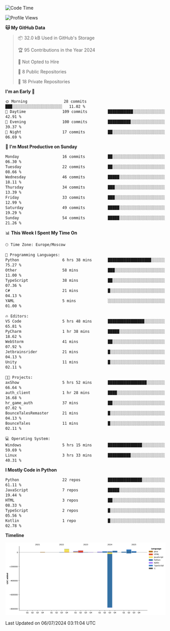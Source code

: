 <!--START_SECTION:waka-->
![Code Time](http://img.shields.io/badge/Code%20Time-390%20hrs%209%20mins-blue)

![Profile Views](http://img.shields.io/badge/Profile%20Views-0-blue)

**🐱 My GitHub Data** 

> 📦 32.0 kB Used in GitHub's Storage 
 > 
> 🏆 95 Contributions in the Year 2024
 > 
> 🚫 Not Opted to Hire
 > 
> 📜 8 Public Repositories 
 > 
> 🔑 18 Private Repositories 
 > 
**I'm an Early 🐤** 

```text
🌞 Morning                28 commits          ███░░░░░░░░░░░░░░░░░░░░░░   11.02 % 
🌆 Daytime                109 commits         ███████████░░░░░░░░░░░░░░   42.91 % 
🌃 Evening                100 commits         ██████████░░░░░░░░░░░░░░░   39.37 % 
🌙 Night                  17 commits          ██░░░░░░░░░░░░░░░░░░░░░░░   06.69 % 
```
📅 **I'm Most Productive on Sunday** 

```text
Monday                   16 commits          ██░░░░░░░░░░░░░░░░░░░░░░░   06.30 % 
Tuesday                  22 commits          ██░░░░░░░░░░░░░░░░░░░░░░░   08.66 % 
Wednesday                46 commits          █████░░░░░░░░░░░░░░░░░░░░   18.11 % 
Thursday                 34 commits          ███░░░░░░░░░░░░░░░░░░░░░░   13.39 % 
Friday                   33 commits          ███░░░░░░░░░░░░░░░░░░░░░░   12.99 % 
Saturday                 49 commits          █████░░░░░░░░░░░░░░░░░░░░   19.29 % 
Sunday                   54 commits          █████░░░░░░░░░░░░░░░░░░░░   21.26 % 
```


📊 **This Week I Spent My Time On** 

```text
🕑︎ Time Zone: Europe/Moscow

💬 Programming Languages: 
Python                   6 hrs 38 mins       ███████████████████░░░░░░   75.27 % 
Other                    58 mins             ███░░░░░░░░░░░░░░░░░░░░░░   11.00 % 
TypeScript               38 mins             ██░░░░░░░░░░░░░░░░░░░░░░░   07.36 % 
C#                       21 mins             █░░░░░░░░░░░░░░░░░░░░░░░░   04.13 % 
YAML                     5 mins              ░░░░░░░░░░░░░░░░░░░░░░░░░   01.00 % 

🔥 Editors: 
VS Code                  5 hrs 48 mins       ████████████████░░░░░░░░░   65.81 % 
PyCharm                  1 hr 38 mins        █████░░░░░░░░░░░░░░░░░░░░   18.62 % 
WebStorm                 41 mins             ██░░░░░░░░░░░░░░░░░░░░░░░   07.92 % 
Jetbrainsrider           21 mins             █░░░░░░░░░░░░░░░░░░░░░░░░   04.13 % 
Unity                    11 mins             █░░░░░░░░░░░░░░░░░░░░░░░░   02.11 % 

🐱‍💻 Projects: 
axShow                   5 hrs 52 mins       █████████████████░░░░░░░░   66.64 % 
auth_client              1 hr 28 mins        ████░░░░░░░░░░░░░░░░░░░░░   16.68 % 
hr_game_auth             37 mins             ██░░░░░░░░░░░░░░░░░░░░░░░   07.02 % 
BounceTalesRemaster      21 mins             █░░░░░░░░░░░░░░░░░░░░░░░░   04.13 % 
BounceTales              11 mins             █░░░░░░░░░░░░░░░░░░░░░░░░   02.11 % 

💻 Operating System: 
Windows                  5 hrs 15 mins       ███████████████░░░░░░░░░░   59.69 % 
Linux                    3 hrs 33 mins       ██████████░░░░░░░░░░░░░░░   40.31 % 
```

**I Mostly Code in Python** 

```text
Python                   22 repos            ███████████████░░░░░░░░░░   61.11 % 
JavaScript               7 repos             █████░░░░░░░░░░░░░░░░░░░░   19.44 % 
HTML                     3 repos             ██░░░░░░░░░░░░░░░░░░░░░░░   08.33 % 
TypeScript               2 repos             █░░░░░░░░░░░░░░░░░░░░░░░░   05.56 % 
Kotlin                   1 repo              █░░░░░░░░░░░░░░░░░░░░░░░░   02.78 % 
```



**Timeline**

![Lines of Code chart](https://raw.githubusercontent.com/adlemx/adlemx/main/assets/bar_graph.png)


 Last Updated on 06/07/2024 03:11:04 UTC
<!--END_SECTION:waka-->
